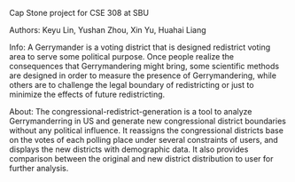 Cap Stone project for CSE 308 at SBU

Authors:
Keyu Lin, Yushan Zhou, Xin Yu, Huahai Liang

Info:
A Gerrymander is a voting district that is designed redistrict voting area to serve some political purpose.  Once people realize the consequences that Gerrymandering might bring, some scientific methods are designed in order to measure the presence of Gerrymandering, while others are to challenge the legal boundary of redistricting or just to minimize the effects of future redistricting.


About:
The congressional-redistrict-generation is a tool to analyze Gerrymanderring in US and generate new congressional district boundaries without any political influence. It reassigns the congressional districts base on the votes of each polling place under several constraints of users, and displays the new districts with demographic data. It also provides comparison between the original and new district distribution to user for further analysis.
